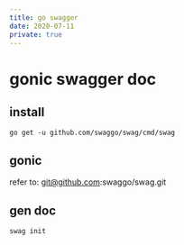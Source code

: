 ```yaml
---
title: go swagger
date: 2020-07-11
private: true
---
```

# gonic swagger doc
## install 
    go get -u github.com/swaggo/swag/cmd/swag

## gonic
refer to:  git@github.com:swaggo/swag.git

## gen doc

    swag init

